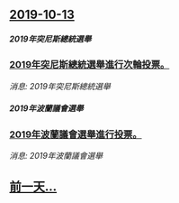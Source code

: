 ## [2019-10-13](/news/2019/10/13/index.md)

##### 2019年突尼斯總統選舉
### [2019年突尼斯總統選舉進行次輪投票。 ](/news/2019/10/13/2019年突尼斯總統選舉進行次輪投票.md)
_消息: 2019年突尼斯總統選舉_

##### 2019年波蘭議會選舉
### [2019年波蘭議會選舉進行投票。 ](/news/2019/10/13/2019年波蘭議會選舉進行投票.md)
_消息: 2019年波蘭議會選舉_

## [前一天...](/news/2019/10/12/index.md)


